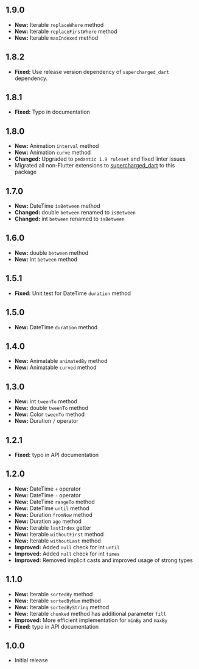 ## 1.9.0

- **New:** Iterable `replaceWhere` method
- **New:** Iterable `replaceFirstWhere` method
- **New:** Iterable `maxIndexed` method

## 1.8.2

- **Fixed:** Use release version dependency of `supercharged_dart` dependency.

## 1.8.1

- **Fixed:** Typo in documentation

## 1.8.0

- **New:** Animation `interval` method
- **New:** Animation `curve` method
- **Changed:** Upgraded to `pedantic 1.9 ruleset` and fixed linter issues
- Migrated all non-Flutter extensions to [supercharged_dart](https://pub.dev/packages/supercharged_dart) to this package

## 1.7.0

- **New:** DateTime `isBetween` method
- **Changed:** double `between` renamed to `isBetween`
- **Changed:** int `between` renamed to `isBetween`

## 1.6.0

- **New:** double `between` method
- **New:** int `between` method

## 1.5.1
- **Fixed:** Unit test for DateTime `duration` method

## 1.5.0

- **New:** DateTime `duration` method

## 1.4.0

- **New:** Animatable `animatedBy` method
- **New:** Animatable `curved` method

## 1.3.0

- **New:** int `tweenTo` method
- **New:** double `tweenTo` method
- **New:** Color `tweenTo` method
- **New:** Duration `/` operator

## 1.2.1

- **Fixed:** typo in API documentation

## 1.2.0

- **New:** DateTime `+` operator
- **New:** DateTime `-` operator
- **New:** DateTime `rangeTo` method
- **New:** DateTime `until` method
- **New:** Duration `fromNow` method
- **New:** Duration `ago` method
- **New:** Iterable `lastIndex` getter
- **New:** Iterable `withoutFirst` method
- **New:** Iterable `withoutLast` method
- **Improved:** Added `null` check for int `until`
- **Improved:** Added `null` check for int `times`
- **Improved:** Removed implicit casts and improved usage of strong types

## 1.1.0

- **New:** Iterable `sortedBy` method 
- **New:** Iterable `sortedByNum` method 
- **New:** Iterable `sortedByString` method 
- **New:** Iterable `chunked` method has additional parameter `fill`
- **Improved:** More efficient implementation for `minBy` and `maxBy`
- **Fixed:** typo in API documentation


## 1.0.0

* Initial release